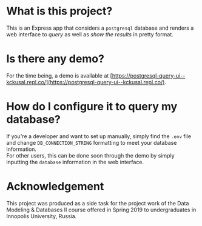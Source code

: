 # What is this project?
This is an Express app that considers a `postgresql` database and renders a web interface to _query_ as well as _show the results_ in pretty format.

# Is there any demo?
For the time being, a demo is available at [https://postgresql-query-ui--kckusal.repl.co/](https://postgresql-query-ui--kckusal.repl.co/).

# How do I configure it to query my database?
If you're a developer and want to set up manually, simply find the `.env` file and change `DB_CONNECTION_STRING` formatting to meet your database information.
<br />
For other users, this can be done soon through the demo by simply inputting the `database` information in the web interface.

# Acknowledgement
This project was produced as a side task for the project work of the Data Modeling & Databases II course offered in Spring 2019 to undergraduates in Innopolis University, Russia.